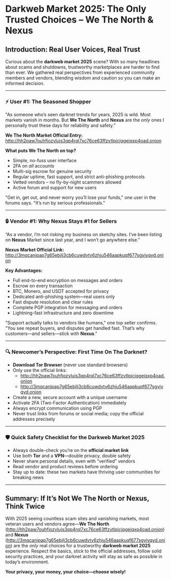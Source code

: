 # Darkweb Market 2025: The Only Trusted Choices – We The North & Nexus

## Introduction: Real User Voices, Real Trust

Curious about the **darkweb market 2025** scene? With so many headlines about scams and shutdowns, trustworthy marketplaces are harder to find than ever. We gathered real perspectives from experienced community members and vendors, blending wisdom and caution so you can make an informed decision.

---

### ⚡ User #1: The Seasoned Shopper
"As someone who’s seen darknet trends for years, 2025 is wild. Most markets vanish in months. But **We The North** and **Nexus** are the *only* ones I personally trust these days for reliability and safety.”

**We The North Market Official Entry:**  
http://hh2paw7ouhfjozylujs3qp4rql7xc76ce63ffzvtlpicjqgeiqxp4oad.onion  

**What puts We The North on top?**  
- Simple, no-fuss user interface  
- 2FA on *all* accounts  
- Multi-sig escrow for genuine security  
- Regular uptime, fast support, and strict anti-phishing protocols  
- Vetted vendors – no fly-by-night scammers allowed  
- Active forum and support for new users  

"Get in, get out, and never worry you’ll lose your funds," one user in the forums says. "It’s run by serious professionals."

---

### 🔒 Vendor #1: Why Nexus Stays #1 for Sellers
“As a vendor, I’m not risking my business on sketchy sites. I’ve been listing on **Nexus** Market since last year, and I won’t go anywhere else.”  

**Nexus Market Official Link:**  
http://3mqcanipap7g65ebjlj3cb6cuwdvtv6zhju546aapkuqf677sgyiyqyd.onion  

**Key Advantages:**  
- Full end-to-end encryption on messages and orders  
- Escrow on every transaction  
- BTC, Monero, and USDT accepted for privacy  
- Dedicated anti-phishing system—real users only  
- Fast dispute resolution and clear rules  
- Complete PGP integration for messaging and orders  
- Lightning-fast infrastructure and zero downtime

"Support actually talks to vendors like humans," one top seller confirms. "You see repeat buyers, and disputes get handled fast. That’s why customers—and sellers—stick with **Nexus**."

---

### 🔍 Newcomer’s Perspective: First Time On The Darknet?

- **Download Tor Browser** (never use standard browsers)
- Only use the official links:  
  - http://hh2paw7ouhfjozylujs3qp4rql7xc76ce63ffzvtlpicjqgeiqxp4oad.onion  
  - http://3mqcanipap7g65ebjlj3cb6cuwdvtv6zhju546aapkuqf677sgyiyqyd.onion
- Create a new, secure account with a unique username  
- Activate 2FA (Two-Factor Authentication) immediately
- Always encrypt communication using PGP
- Never trust links from forums or social media; copy the official addresses precisely

---

### 🛡️ Quick Safety Checklist for the Darkweb Market 2025

- Always double-check you’re on the **official market link**
- Use both **Tor** and a **VPN**—double privacy, double safety
- Never share personal details, even with “verified” vendors
- Read vendor and product reviews before ordering
- Stay up to date: these two markets have thriving user communities for breaking news

---

## Summary: If It’s Not We The North or Nexus, Think Twice

With 2025 seeing countless scam sites and vanishing markets, most veteran users and vendors agree—**We The North** (http://hh2paw7ouhfjozylujs3qp4rql7xc76ce63ffzvtlpicjqgeiqxp4oad.onion) and **Nexus** (http://3mqcanipap7g65ebjlj3cb6cuwdvtv6zhju546aapkuqf677sgyiyqyd.onion) are the *only* real choices for a trustworthy **darkweb market 2025** experience. Respect the basics, stick to the official addresses, follow solid security practices, and your darknet activity will stay as safe as possible in today’s environment.

**Your privacy, your money, your choice—choose wisely!**